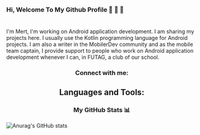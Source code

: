 ### Hi, Welcome To My Github Profile 👋 👋 👋
#
I'm Mert, I'm working on Android application development. I am sharing my projects here. I usually use the Kotlin programming language for Android projects. I am also a writer in the MobilerDev community and as the mobile team captain, I provide support to people who work on Android application development whenever I can, in FUTAG, a club of our school.

### <div id = 1 align="center"><p>Connect with me:</p></div>


## <div id = 2 align="center"><p>Languages and Tools:</p></div>


### <div id = 3 align="center"><p>My GitHub Stats 📊</p></div>

![Anurag's GitHub stats](https://github-readme-stats.vercel.app/api?username=Mert305&show_icons=true&theme=tokyonight)

